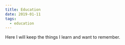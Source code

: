 ```yaml
---
title: Education
date: 2019-01-11
tags:
  - education
---
```


Here I will keep the things I learn and want to remember.